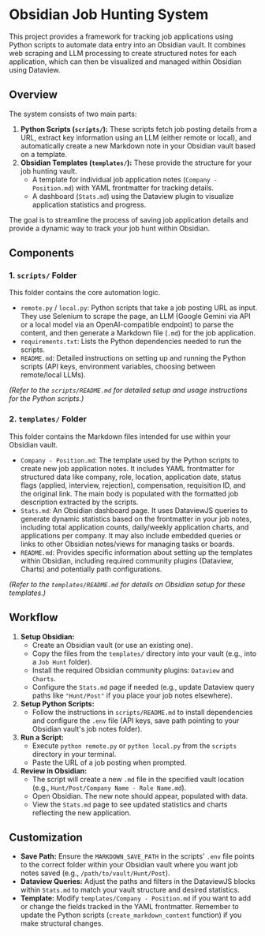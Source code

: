 # Obsidian Job Hunting System

This project provides a framework for tracking job applications using Python scripts to automate data entry into an Obsidian vault. It combines web scraping and LLM processing to create structured notes for each application, which can then be visualized and managed within Obsidian using Dataview.

## Overview

The system consists of two main parts:

1.  **Python Scripts (`scripts/`):** These scripts fetch job posting details from a URL, extract key information using an LLM (either remote or local), and automatically create a new Markdown note in your Obsidian vault based on a template.
2.  **Obsidian Templates (`templates/`):** These provide the structure for your job hunting vault.
    * A template for individual job application notes (`Company - Position.md`) with YAML frontmatter for tracking details.
    * A dashboard (`Stats.md`) using the Dataview plugin to visualize application statistics and progress.

The goal is to streamline the process of saving job application details and provide a dynamic way to track your job hunt within Obsidian.

## Components

### 1. `scripts/` Folder

This folder contains the core automation logic.

* `remote.py` / `local.py`: Python scripts that take a job posting URL as input. They use Selenium to scrape the page, an LLM (Google Gemini via API or a local model via an OpenAI-compatible endpoint) to parse the content, and then generate a Markdown file (`.md`) for the job application.
* `requirements.txt`: Lists the Python dependencies needed to run the scripts.
* `README.md`: Detailed instructions on setting up and running the Python scripts (API keys, environment variables, choosing between remote/local LLMs).

*(Refer to the `scripts/README.md` for detailed setup and usage instructions for the Python scripts.)*

### 2. `templates/` Folder

This folder contains the Markdown files intended for use within your Obsidian vault.

* `Company - Position.md`: The template used by the Python scripts to create new job application notes. It includes YAML frontmatter for structured data like company, role, location, application date, status flags (applied, interview, rejection), compensation, requisition ID, and the original link. The main body is populated with the formatted job description extracted by the scripts.
* `Stats.md`: An Obsidian dashboard page. It uses DataviewJS queries to generate dynamic statistics based on the frontmatter in your job notes, including total application counts, daily/weekly application charts, and applications per company. It may also include embedded queries or links to other Obsidian notes/views for managing tasks or boards.
* `README.md`: Provides specific information about setting up the templates within Obsidian, including required community plugins (Dataview, Charts) and potentially path configurations.

*(Refer to the `templates/README.md` for details on Obsidian setup for these templates.)*

## Workflow

1.  **Setup Obsidian:**
    * Create an Obsidian vault (or use an existing one).
    * Copy the files from the `templates/` directory into your vault (e.g., into a `Job Hunt` folder).
    * Install the required Obsidian community plugins: `Dataview` and `Charts`.
    * Configure the `Stats.md` page if needed (e.g., update Dataview query paths like `"Hunt/Post"` if you place your job notes elsewhere).
2.  **Setup Python Scripts:**
    * Follow the instructions in `scripts/README.md` to install dependencies and configure the `.env` file (API keys, save path pointing to your Obsidian vault's job notes folder).
3.  **Run a Script:**
    * Execute `python remote.py` or `python local.py` from the `scripts` directory in your terminal.
    * Paste the URL of a job posting when prompted.
4.  **Review in Obsidian:**
    * The script will create a new `.md` file in the specified vault location (e.g., `Hunt/Post/Company Name - Role Name.md`).
    * Open Obsidian. The new note should appear, populated with data.
    * View the `Stats.md` page to see updated statistics and charts reflecting the new application.

## Customization

* **Save Path:** Ensure the `MARKDOWN_SAVE_PATH` in the scripts' `.env` file points to the correct folder within your Obsidian vault where you want job notes saved (e.g., `/path/to/vault/Hunt/Post`).
* **Dataview Queries:** Adjust the paths and filters in the DataviewJS blocks within `Stats.md` to match your vault structure and desired statistics.
* **Template:** Modify `templates/Company - Position.md` if you want to add or change the fields tracked in the YAML frontmatter. Remember to update the Python scripts (`create_markdown_content` function) if you make structural changes.

